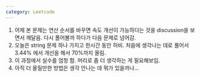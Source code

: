 ```yaml
---
category: Leetcode
---
```


1. 어제 본 문제는 연산 순서를 바꾸면 속도 개선이 가능하다는 것을 discussion을 보면서 깨달음. 다시 풀어볼까 하다가 다음 문제로 넘어감.
2. 오늘은 string 문제 하나 가지고 한시간 동안 허비. 처음에 생각나는 데로 풀어서 3.44% 에서 개선을 해서 70%까지 올림.
3. 이 과정에서 실수를 엄청 함. 머리로 좀 더 생각하는 게 필요해보임.
4. 아직 더 올릴만한 방법은 생각 안나는 데 뭐가 있을까나...
